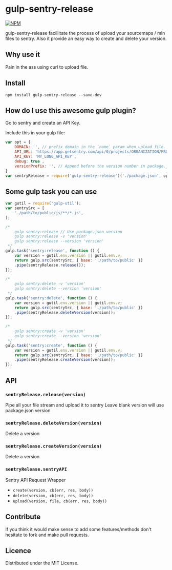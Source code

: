 # gulp-sentry-release

[![NPM](https://nodei.co/npm/gulp-sentry-release.png?compact=true)](https://nodei.co/npm/gulp-sentry-release/)

gulp-sentry-release facillitate the process of upload your sourcemaps / min files to sentry.
Also it provide an easy way to create and delete your version.

## Why use it
Pain in the ass using curl to upload file.

## Install
```
npm install gulp-sentry-release --save-dev
```

##  How do I use this awesome gulp plugin?

Go to sentry and create an API Key.

Include this in your gulp file:

```js
var opt = {
	DOMAIN: '', // prefix domain in the `name` param when upload file. Leave blank to use path. Do not add trailing slash
	API_URL: 'https://app.getsentry.com/api/0/projects/ORGANIZATION/PROJECT/',
	API_KEY: 'MY_LONG_API_KEY',
	debug: true ,
	versionPrefix: '', // Append before the version number in package.json
}
var sentryRelease = require('gulp-sentry-release')('./package.json', opt);
```

## Some gulp task you can use

```js
var gutil = require('gulp-util');
var sentrySrc = [
	'./path/to/public/js/**/*.js',
];

/*
	gulp sentry:release // Use package.json version
	gulp sentry:release -v 'version'
	gulp sentry:release --version 'version'
 */
gulp.task('sentry:release', function () {
	var version = gutil.env.version || gutil.env.v;
	return gulp.src(sentrySrc, { base: './path/to/public' })
	.pipe(sentryRelease.release());
});

/*
	gulp sentry:delete -v 'version'
	gulp sentry:delete --version 'version'
 */
gulp.task('sentry:delete', function () {
	var version = gutil.env.version || gutil.env.v;
	return gulp.src(sentrySrc, { base: './path/to/public' })
	.pipe(sentryRelease.deleteVersion(version));
});

/*
	gulp sentry:create -v 'version'
	gulp sentry:create --version 'version'
 */
gulp.task('sentry:create', function () {
	var version = gutil.env.version || gutil.env.v;
	return gulp.src(sentrySrc, { base: './path/to/public' })
	.pipe(sentryRelease.createVersion(version));
});
```

## API
### `sentryRelease.release(version)`
Pipe all your file stream and upload it to sentry
Leave blank version will use package.json version

### `sentryRelease.deleteVersion(version)`
Delete a version

### `sentryRelease.createVersion(version)`
Delete a version

### `sentryRelease.sentryAPI`
Sentry API Request Wrapper
 - `create(version, cb(err, res, body))`
 - `delete(version, cb(err, res, body))`
 - `upload(version, file, cb(err, res, body))`


## Contribute
If you think it would make sense to add some features/methods don't hesitate to fork and
make pull requests.

## Licence
Distributed under the MIT License.
